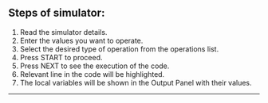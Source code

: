 ## **Steps of simulator:**

1. Read the simulator details.
2. Enter the values you want to operate.
3. Select the desired type of operation from the operations list.
4. Press START to proceed.
5. Press NEXT to see the execution of the code.
6. Relevant line in the code will be highlighted.
7. The local variables will be shown in the Output Panel with their values.

---
